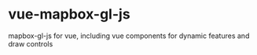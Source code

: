 # vue-mapbox-gl-js
mapbox-gl-js for vue, including vue components for dynamic features and draw controls

